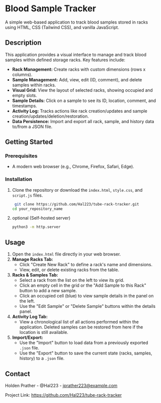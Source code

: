 # Blood Sample Tracker

A simple web-based application to track blood samples stored in racks using HTML, CSS (Tailwind CSS), and vanilla JavaScript.

## Description

This application provides a visual interface to manage and track blood samples within defined storage racks. Key features include:

*   **Rack Management:** Create racks with custom dimensions (rows x columns).
*   **Sample Management:** Add, view, edit (ID, comment), and delete samples within racks.
*   **Visual Grid:** View the layout of selected racks, showing occupied and empty slots.
*   **Sample Details:** Click on a sample to see its ID, location, comment, and timestamps.
*   **Activity Log:** Tracks actions like rack creation/updates and sample creation/updates/deletion/restoration.
*   **Data Persistence:** Import and export all rack, sample, and history data to/from a JSON file.

## Getting Started

### Prerequisites

*   A modern web browser (e.g., Chrome, Firefox, Safari, Edge).

### Installation

1.  Clone the repository or download the `index.html`, `style.css`, and `script.js` files.
    ```bash
     git clone https://github.com/Hal223/tube-rack-tracker.git
    cd your_repository_name
    ```
2. optional (Self-hosted server)
    ```bash
    python3 -m http.server
    ```

## Usage

1.  Open the `index.html` file directly in your web browser.
2.  **Manage Racks Tab:**
    *   Click "Create New Rack" to define a rack's name and dimensions.
    *   View, edit, or delete existing racks from the table.
3.  **Racks & Samples Tab:**
    *   Select a rack from the list on the left to view its grid.
    *   Click an empty cell in the grid or the "Add Sample to this Rack" button to add a new sample.
    *   Click an occupied cell (blue) to view sample details in the panel on the left.
    *   Use the "Edit Sample" or "Delete Sample" buttons within the details panel.
4.  **Activity Log Tab:**
    *   View a chronological list of all actions performed within the application. Deleted samples can be restored from here if the location is still available.
5.  **Import/Export:**
    *   Use the "Import" button to load data from a previously exported `.json` file.
    *   Use the "Export" button to save the current state (racks, samples, history) to a `.json` file.

## Contact

Holden Prather - @Hal223 - jprather223@example.com

Project Link: https://github.com/Hal223/tube-rack-tracker
